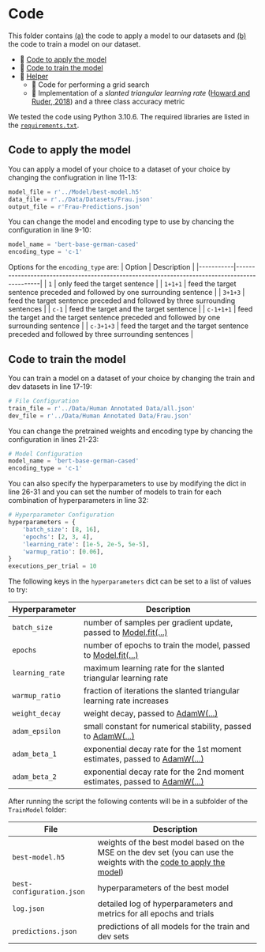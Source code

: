 # Code
This folder contains [(a)](#code-to-apply-the-model) the code to apply a model to our datasets and [(b)](#code-to-train-the-model) the code to train a model on our dataset.
 * 📜 [Code to apply the model](MakePredictions.py)
 * 📜 [Code to train the model](TrainModel.py)
 * 📂 [Helper](Helper)
   * 📜 Code for performing a grid search
   * 📜 Implementation of a _slanted triangular learning rate_ ([Howard and Ruder, 2018](https://aclanthology.org/P18-1031/)) and a three class accuracy metric

We tested the code using Python 3.10.6. The required libraries are listed in the [`requirements.txt`](requirements.txt).


## Code to apply the model
You can apply a model of your choice to a dataset of your choice by changing the confiugration in line 11-13:
```python
model_file = r'../Model/best-model.h5'
data_file = r'../Data/Datasets/Frau.json'
output_file = r'Frau-Predictions.json'
```

You can change the model and encoding type to use by chancing the configuration in line 9-10:
```python
model_name = 'bert-base-german-cased'
encoding_type = 'c-1'
```

Options for the `encoding_type` are:
| Option    | Description                                                                                  |
|-----------|----------------------------------------------------------------------------------------------|
| `1`       | only feed the target sentence                                                                |
| `1+1+1`   | feed the target sentence preceded and followed by one surrounding sentence                   |
| `3+1+3`   | feed the target sentence preceded and followed by three surrounding sentences                |
| `c-1`     | feed the target and the target sentence                                                      |
| `c-1+1+1` | feed the target and the target sentence preceded and followed by one surrounding sentence    |
| `c-3+1+3` | feed the target and the target sentence preceded and followed by three surrounding sentences |


## Code to train the model
You can train a model on a dataset of your choice by changing the train and dev datasets in line 17-19:
```python
# File Configuration
train_file = r'../Data/Human Annotated Data/all.json'
dev_file = r'../Data/Human Annotated Data/Frau.json'
```

You can change the pretrained weights and encoding type by chancing the configuration in lines 21-23:
```python
# Model Configuration
model_name = 'bert-base-german-cased'
encoding_type = 'c-1'
```

You can also specify the hyperparameters to use by modifying the dict in line 26-31 and you can set the number of models to train for each combination of hyperparameters in line 32:
```python
# Hyperparameter Configuration
hyperparameters = {
	'batch_size': [8, 16],
	'epochs': [2, 3, 4],
	'learning_rate': [1e-5, 2e-5, 5e-5],
	'warmup_ratio': [0.06],
}
executions_per_trial = 10
```

The following keys in the `hyperparameters` dict can be set to a list of values to try:

| Hyperparameter  | Description                                                                                                                                         |
|-----------------|-----------------------------------------------------------------------------------------------------------------------------------------------------|
| `batch_size`    | number of samples per gradient update, passed to [Model.fit(...)](https://www.tensorflow.org/api_docs/python/tf/keras/Model#fit)                    |
| `epochs`        | number of epochs to train the model, passed to [Model.fit(...)](https://www.tensorflow.org/api_docs/python/tf/keras/Model#fit)                      |
| `learning_rate` | maximum learning rate for the slanted triangular learning rate                                                                                      |
| `warmup_ratio`  | fraction of iterations the slanted triangular learning rate increases                                                                               |
| `weight_decay`  | weight decay, passed to [AdamW(...)](https://www.tensorflow.org/addons/api_docs/python/tfa/optimizers/AdamW)                                        |
| `adam_epsilon`  | small constant for numerical stability, passed to [AdamW(...)](https://www.tensorflow.org/addons/api_docs/python/tfa/optimizers/AdamW)              |
| `adam_beta_1`   | exponential decay rate for the 1st moment estimates, passed to [AdamW(...)](https://www.tensorflow.org/addons/api_docs/python/tfa/optimizers/AdamW) |
| `adam_beta_2`   | exponential decay rate for the 2nd moment estimates, passed to [AdamW(...)](https://www.tensorflow.org/addons/api_docs/python/tfa/optimizers/AdamW) |

After running the script the following contents will be in a subfolder of the `TrainModel` folder:

| File                      | Description                                                                                                                                |
|---------------------------|--------------------------------------------------------------------------------------------------------------------------------------------|
| `best-model.h5`           | weights of the best model based on the MSE on the dev set (you can use the weights with the [code to apply the model](MakePredictions.py)) |
| `best-configuration.json` | hyperparameters of the best model                                                                                                          |
| `log.json`                | detailed log of hyperparameters and metrics for all epochs and trials                                                                      |
| `predictions.json`        | predictions of all models for the train and dev sets                                                                                       |

